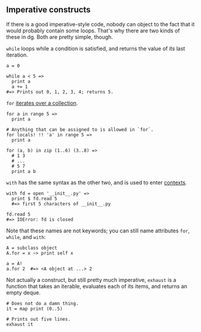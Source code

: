 ## Imperative constructs

If there is a good imperative-style code, nobody can object to the fact that
it would probably contain some loops. That's why there are two kinds of these
in dg. Both are pretty simple, though.

`while` loops while a condition is satisfied, and returns the value
of its last iteration.

```dg
a = 0

while a < 5 =>
  print a
  a += 1
#=> Prints out 0, 1, 2, 3, 4; returns 5.
```

`for` [iterates over a collection](http://en.wikipedia.org/wiki/Foreach_loop).

```dg
for a in range 5 =>
  print a

# Anything that can be assigned to is allowed in `for`.
for locals! !! 'a' in range 5 =>
  print a

for (a, b) in zip (1..6) (3..8) =>
  # 1 3
  # ...
  # 5 7
  print a b
```

`with` has the same syntax as the other two, and is used to
enter [contexts](http://www.python.org/dev/peps/pep-0343/).

```dg
with fd = open '__init__.py' =>
  print $ fd.read 5
  #=> first 5 characters of __init__.py

fd.read 5
#=> IOError: fd is closed
```

Note that these names are not keywords; you can still name attributes `for`,
`while`, and `with`:

```dg
A = subclass object
A.for = x ~> print self x

a = A!
a.for 2  #=> <A object at ...> 2
```

Not actually a construct, but still pretty much imperative,
`exhaust` is a function that takes an iterable, evaluates each of its items,
and returns an empty deque.

```dg
# Does not do a damn thing.
it = map print (0..5)

# Prints out five lines.
exhaust it
```

